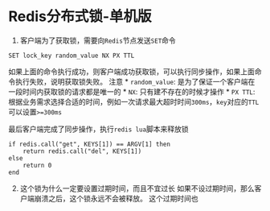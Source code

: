 # Redis分布式锁-单机版

1. 客户端为了获取锁，需要向`Redis`节点发送`SET`命令
```shell
SET lock_key random_value NX PX TTL
```

如果上面的命令执行成功，则客户端成功获取锁，可以执行同步操作，如果上面命令执行失败，说明获取锁失败。
注意
	* `random_value`: 是为了保证一个客户端在一段时间内获取锁的请求都是唯一的
	* `NX`: 只有建不存在的时候才操作
	* `PX TTL`: 根据业务需求选择合适的时间，例如一次请求最大超时时间`300ms`，`key`对应的`TTL`可以设置`>=300ms`

最后客户端完成了同步操作，执行`redis lua`脚本来释放锁
```shell
if redis.call("get", KEYS[1]) == ARGV[1] then
	return redis.call("del", KEYS[1])
else
	return 0
end
```

2. 这个锁为什么一定要设置过期时间，而且不宜过长
如果不设过期时间，那么客户端崩溃之后，这个锁永远不会被释放。
这个过期时间也